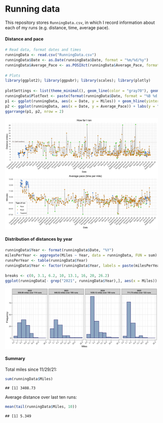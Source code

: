 Running data
================

This repository stores `RunningData.csv`, in which I record information
about each of my runs (e.g. distance, time, average pace).

#### Distance and pace

``` r
# Read data, format dates and times
runningData <- read.csv("RunningData.csv")
runningData$Date <- as.Date(runningData$Date, format = "%m/%d/%y")
runningData$Average_Pace <- as.POSIXct(runningData$Average_Pace, format = "%M:%S")

# Plots 
library(ggplot2); library(ggpubr); library(scales); library(plotly)

plotSettings <- list(theme_minimal(), geom_line(color = "gray70"), geom_point(aes(color = Treadmill_Road)), scale_color_manual(values = c(alpha("green3", 0.8), alpha("orange3", 0.8), alpha("dodgerblue3", 0.8))), theme(plot.title = element_text(hjust=0.5)), theme(legend.position = "none"), scale_x_date(date_breaks = "1 month", date_labels="%B-%y"), theme(axis.text.x=element_text(angle=45, vjust=1, hjust=1)))
runningData$PlotText <- paste(format(runningData$Date, format = "%B %d, %Y"), paste(runningData$Miles, "miles"), paste(format(runningData$Average_Pace, "%M:%S"), "pace"), sep = "\n")
p1 <- ggplot(runningData, aes(x = Date, y = Miles)) + geom_hline(yintercept = 13.1, linetype = "dotted", color = "mistyrose4") + geom_text(label = "13.1 (half marathon)", x = as.Date("2021-11-30"), y = 13.8, color = "mistyrose4", size = 2.5) + labs(y = "Distance (miles)", title = "How far I ran") + plotSettings + scale_y_continuous(breaks = seq(0, 30, 2))
p2 <- ggplot(runningData, aes(x = Date, y = Average_Pace)) + labs(y = "Minutes", title = "Average pace (time per mile)") + scale_y_datetime(breaks = date_breaks("1 mins"), date_labels = "%M:%S") + labs(color = "Type of run") + plotSettings +  theme(legend.position = c(0.05, 0.2), legend.background = element_rect(size = 0.1, linetype = "solid", color = "black"), legend.margin = margin(2, 3, 2, 3), legend.title = element_text(size = 9, face = "bold"), legend.text = element_text(size = 8)) + guides(color = guide_legend(override.aes = list(size = 1)))
ggarrange(p1, p2, nrow = 2)
```

![](Plots/README-Running-Plots-1.png)<!-- -->

#### Distribution of distances by year

``` r
runningData$Year <- format(runningData$Date, "%Y")
milesPerYear <- aggregate(Miles ~ Year, data = runningData, FUN = sum)
runsPerYear <- table(runningData$Year)
runningData$Year <- factor(runningData$Year, labels = paste(milesPerYear$Year, "\n", round(milesPerYear$Miles, 2), " miles over ", runsPerYear, " runs", sep = ""))

breaks <- c(0, 3.1, 6.2, 10, 13.1, 16, 20, 26.2)
ggplot(runningData[- grep("2021", runningData$Year),], aes(x = Miles)) + geom_histogram(color = "midnightblue", fill = "slategray3", breaks = breaks) + facet_grid(. ~ Year) + ylab("Frequency") + scale_x_continuous(breaks = breaks) + theme_bw() + theme(strip.text.x = element_text(face = "bold"), axis.text.x = element_text(angle = 45, vjust = 1, hjust = 1))
```

![](Plots/README-Running-Plots-2-1.png)<!-- -->

#### Summary

Total miles since 11/29/21:

``` r
sum(runningData$Miles)
```

    ## [1] 3408.73

Average distance over last ten runs:

``` r
mean(tail(runningData$Miles, 10))
```

    ## [1] 5.349
